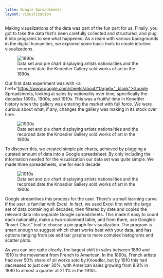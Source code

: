 ```yaml
---
title: Google Spreadsheets
layout: visualization
---
```

Making visualizations of the data was part of the fun part for us. Finally, you got to take the data that's been carefully collected and structured, and plug it into programs to see what happened. As a ream with various backgrounds in the digital humanities, we explored some basic tools to create intuitive visualizations.
<figure class="figure figure-center">
<img src="http://i.imgur.com/NlkIf5i.jpg" title="1890s">
<figcaption>Data set and pie chart displaying artists nationalities and the recorded date the Knoedler Gallery sold works of art in the 1890s. </figcaption>
</figure>

Our first data experiment was with <a href="https://www.google.com/sheets/about/"target="_blank">Google Spreadsheets</a>, looking at sales by nationality over time, specifically the decades 1890s, 1900s, and 1910s. This was a fruitful time in Knoedler history when the gallery was entering the market with full force. We were curious about what, if any, changes the gallery was making in its stock over time.
<figure class="figure figure-center">
<img src="http://i.imgur.com/lQx5Ow2.jpg" title="1900s">
<figcaption>Data set and pie chart displaying artists nationalities and the recorded date the Knoedler Gallery sold works of art in the 1900s. </figcaption>
</figure>
To discover this, we created simple pie charts, achieved by plugging a curated amount of data into a Google spreadsheet. By only including the information needed for the visualization our data set was quite simple. We made three spreadsheets, one for each decade.
<figure class="figure figure-center">
<img src="http://i.imgur.com/R6lcNta.jpg" title="1910s">
<figcaption>Data set and pie chart displaying artists nationalities and the recorded date the Knoedler Gallery sold works of art in the 1900s.</figcaption>
</figure>
Google streamlines this process for the user. There's a small learning curve if the user is familiar with Excel.  In fact, we used Excel first with the large set of data containing all decades, then filtered by date and copied the relevant data into separate Google spreadsheets. This made it easy to count each nationality, make a two-columned table, and from there, use Google’s “Insert Chart” tool to choose a pie graph for visualization. The program is smart enough to suggest which chart works best with your data, and has options ranging from pie and bar graphs to more complex histograms and scatter plots.

As you can see quite clearly, the largest shift in sales between 1890 and 1910 is the movement from French to American. In the 1890s, French artists had over 50% share of all works sold by Knoedler, but by 1910 this had decreased to just over 30%, with American sales growing from 8.9% in 1890 to almost a quarter at 21.1% in the 1910s. 

